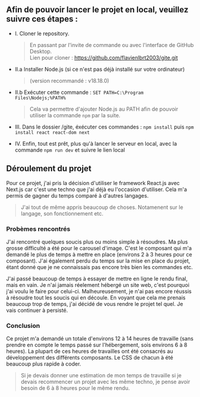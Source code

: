 ## Afin de pouvoir lancer le projet en local, veuillez suivre ces étapes :

- I. Cloner le repository.  
  > En passant par l'invite de commande ou avec l'interface de GitHub Desktop.  
  > Lien pour cloner : https://github.com/flavienlbrt2003/gite.git  

- II.a Installer Node.js (si ce n'est pas déjà installé sur votre ordinateur)  
  > (version recommandé : v18.18.0)  
     
- II.b Exécuter cette commande : `SET PATH=C:\Program Files\Nodejs;%PATH%`  
  > Cela va permettre d'ajouter Node.js au PATH afin de pouvoir utiliser la commande `npm` par la suite.  

- III. Dans le dossier /gite, éxécuter ces commandes : `npm install`  puis  `npm install react react-dom next`  

- IV. Enfin, tout est prêt, plus qu'à lancer le serveur en local, avec la commande `npm run dev` et suivre le lien local  


## Déroulement du projet

Pour ce projet, j'ai pris la décision d'utiliser le framework React.js avec Next.js car c'est une techno que j'ai déjà eu l'occasion d'utiliser. Cela m'a permis de gagner du temps comparé à d'autres langages.

> J'ai tout de même appris beaucoup de choses. Notamenent sur le langage, son fonctionnement etc. 

### Probèmes rencontrés

J'ai rencontré quelques soucis plus ou moins simple à résoudres. Ma plus grosse difficulté a été pour le carousel d'image. C'est le composant qui m'a demandé le plus de temps à mettre en place (environs 2 à 3 heures pour ce composant). J'ai également perdu du temps sur la mise en place du projet, étant donné que je ne connaissais pas encore très bien les commandes etc.


J'ai passé beaucoup de temps à essayer de mettre en ligne le rendu final, mais en vain. Je n'ai jamais réelement hébergé un site web, c'est pourquoi j'ai voulu le faire pour celui-ci. Malheureusement, je n'ai pas encore réussis à résoudre tout les soucis qui en découle. En voyant que cela me prenais beaucoup trop de temps, j'ai décidé de vous rendre le projet tel quel. Je vais continuer à persisté.

### Conclusion

Ce projet m'a demandé un totale d'environs 12 à 14 heures de travaille (sans prendre en compte le temps passé sur l'hébergement, sois environs 6 à 8 heures). La plupart de ces heures de travailles ont été consacrés au développement des différents composants. Le CSS de chacun à été beaucoup plus rapide à coder. 
> Si je devais donner une estimation de mon temps de travaille si je devais recommencer un projet avec les même techno, je pense avoir besoin de 6 à 8 heures pour le même rendu.
